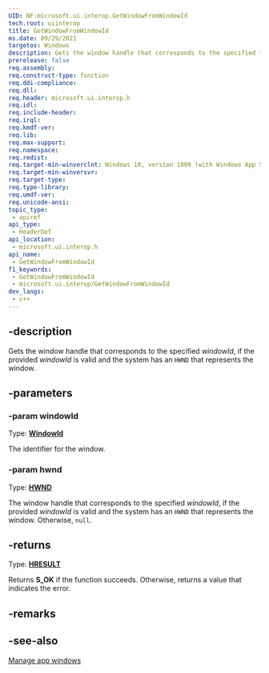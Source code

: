 ```yaml
---
UID: NF:microsoft.ui.interop.GetWindowFromWindowId
tech.root: uiinterop
title: GetWindowFromWindowId
ms.date: 09/29/2021
targetos: Windows
description: Gets the window handle that corresponds to the specified *windowId*, if the provided *windowId* is valid and the system has an `HWND` that represents the window.
prerelease: false
req.assembly: 
req.construct-type: function
req.ddi-compliance: 
req.dll: 
req.header: microsoft.ui.interop.h
req.idl: 
req.include-header: 
req.irql: 
req.kmdf-ver: 
req.lib: 
req.max-support: 
req.namespace: 
req.redist: 
req.target-min-winverclnt: Windows 10, version 1809 (with Windows App SDK 1.0 Preview 1 or later)
req.target-min-winversvr: 
req.target-type: 
req.type-library: 
req.umdf-ver: 
req.unicode-ansi: 
topic_type:
 - apiref
api_type:
 - HeaderDef
api_location:
 - microsoft.ui.interop.h
api_name:
 - GetWindowFromWindowId
f1_keywords:
 - GetWindowFromWindowId
 - microsoft.ui.interop/GetWindowFromWindowId
dev_langs:
 - c++
---
```


## -description

Gets the window handle that corresponds to the specified *windowId*, if the provided *windowId* is valid and the system has an `HWND` that represents the window.

## -parameters

### -param windowId

Type: **[WindowId](/windows/winui/api/microsoft.ui.windowid)**

The identifier for the window.

### -param hwnd

Type: **[HWND](/windows/win32/winprog/windows-data-types)**

The window handle that corresponds to the specified *windowId*, if the provided *windowId* is valid and the system has an `HWND` that represents the window. Otherwise, `null`.

## -returns

Type: **[HRESULT](/windows/win32/winprog/windows-data-types)**

Returns **S_OK** if the function succeeds. Otherwise, returns a value that indicates the error.

## -remarks

## -see-also

[Manage app windows](/windows/apps/windows-app-sdk/windowing/windowing-overview)